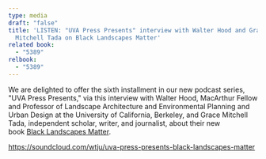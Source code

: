```yaml
---
type: media
draft: "false"
title: 'LISTEN: "UVA Press Presents" interview with Walter Hood and Grace
  Mitchell Tada on Black Landscapes Matter'
related book:
  - "5389"
relbook:
  - "5389"
---
```

We are delighted to offer the sixth installment in our new podcast series, "UVA Press Presents," via this interview with Walter Hood, MacArthur Fellow and Professor of Landscape Architecture and Environmental Planning and Urban Design at the University of California, Berkeley, and Grace Mitchell Tada, independent scholar, writer, and journalist, about their new book [Black Landscapes Matter](https://www.upress.virginia.edu/title/5389).



https://soundcloud.com/wtju/uva-press-presents-black-landscapes-matter